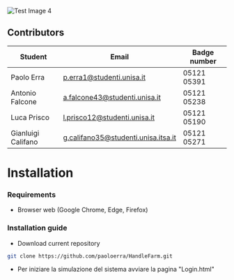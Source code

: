 ![Test Image 4](/WebContent/images/LogoC.png)

## Contributors

| Student | Email | Badge number|
| ------ | ------ | ------ |
| Paolo Erra | p.erra1@studenti.unisa.it |05121 05391|
| Antonio Falcone  |a.falcone43@studenti.unisa.it |05121 05238|
| Luca Prisco | l.prisco12@studenti.unisa.it |05121 05190|
| Gianluigi Califano |g.califano35@studenti.unisa.itsa.it |05121 05271|

# Installation

### Requirements
* Browser web (Google Chrome, Edge, Firefox)

### Installation guide
* Download current repository

```sh
git clone https://github.com/paoloerra/HandleFarm.git
```

* Per iniziare la simulazione del sistema avviare la pagina "Login.html"
